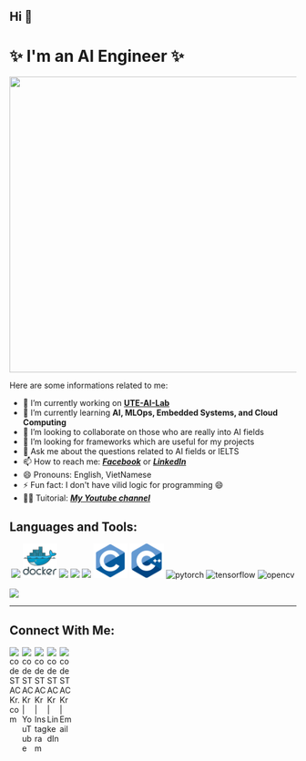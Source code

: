 ## Hi 👋

<!-- <p align="center">
  <img src='https://github.com/mayankchaudhary26/Cool-Readme-ideas/blob/master/data/octocat/ironcat.jpg' width='100"'>
  <img src='https://github.com/mayankchaudhary26/Cool-Readme-ideas/blob/master/data/octocat/minion.png' width='100"'>
  <img src='https://github.com/mayankchaudhary26/Cool-Readme-ideas/blob/master/data/octocat/spidertocat.png' width='100"'>
  <img src='https://github.com/mayankchaudhary26/Cool-Readme-ideas/blob/master/data/octocat/droidtocat.png' width='100"'>
<br>
</p> -->

# ✨ I'm an AI Engineer ✨

<p align="center">
<img align="center" src="https://github.com/abhisheknaiidu/abhisheknaiidu/blob/master/code.gif?raw=true" width="10000" height="520" />
</p>

<!-- **Syun1208/Syun1208** is a ✨ _special_ ✨ repository because its `README.md` (this file) appears on your GitHub profile. -->

Here are some informations related to me:

- 🔭 I’m currently working on [**UTE-AI-Lab**](https://www.facebook.com/groups/1015789475526341)
- 🌱 I’m currently learning **AI, MLOps, Embedded Systems, and Cloud Computing**
- 👯 I’m looking to collaborate on those who are really into AI fields
- 🤔 I’m looking for frameworks which are useful for my projects
- 💬 Ask me about the questions related to AI fields or IELTS
- 📫 How to reach me: [***Facebook***](https://www.facebook.com/syun128/) or [***LinkedIn***](https://www.linkedin.com/in/syun-cet/)
- 😄 Pronouns: English, VietNamese
- ⚡ Fun fact: I don't have vilid logic for programming 😄
- 👩‍💻 Tuitorial: [***My Youtube channel***](https://www.youtube.com/c/SyunEngineerChannel)

<!-- <h3 align="left">Languages and Tools:</h3> -->
## Languages and Tools:
<p align="center">
  <img src="https://media3.giphy.com/media/ln7z2eWriiQAllfVcn/200w.webp" width="60">
  <img src="https://raw.githubusercontent.com/devicons/devicon/master/icons/docker/docker-original-wordmark.svg" alt="docker" width="60"/>
  <img src="https://i.giphy.com/media/LMt9638dO8dftAjtco/200.webp" width="60">
<!--   <img src="https://i.giphy.com/media/eNAsjO55tPbgaor7ma/200w.webp" width="60">
  <img src="https://i.giphy.com/media/VgGthkhUvGgOit7Y9i/200.webp" width="60">
  <img src="https://media3.giphy.com/media/kdFc8fubgS31b8DsVu/giphy.webp" width="60"> -->
  <img src="https://i.giphy.com/media/KzJkzjggfGN5Py6nkT/200.webp" width="60">
  <img src="https://i.giphy.com/media/IdyAQJVN2kVPNUrojM/200.webp" width="60">
  <img src="https://raw.githubusercontent.com/devicons/devicon/master/icons/c/c-original.svg" alt="c" width="60"/>
  <img src="https://raw.githubusercontent.com/devicons/devicon/master/icons/cplusplus/cplusplus-original.svg" alt="cplusplus" width="60"/>
  <img src="https://www.vectorlogo.zone/logos/pytorch/pytorch-icon.svg" alt="pytorch" width="60"/>
  <img src="https://www.vectorlogo.zone/logos/tensorflow/tensorflow-icon.svg" alt="tensorflow" width="60"/>
  <img src="https://www.vectorlogo.zone/logos/opencv/opencv-icon.svg" alt="opencv" width="60"/>

</p>

<img align='center' src='https://github.com/tondrejk/tondrejk/blob/main/contributions.svg' width='900"'>

[youtube]: https://www.youtube.com/c/SyunEngineerChannel
[facebook]: https://www.facebook.com/syun128/
[instagram]: https://www.instagram.com/syun12_8/
[linkedin]: https://www.linkedin.com/in/syun-cet/
[gmail]: https://phamlong12082001@gmail.com

---

## Connect With Me:

[<img align="left" alt="codeSTACKr.com" width="22px" src="https://cdn-icons-png.flaticon.com/512/44/44646.png" />][facebook]
[<img align="left" alt="codeSTACKr | YouTube" width="22px" src="https://cdn.jsdelivr.net/npm/simple-icons@v3/icons/youtube.svg" />][youtube]
[<img align="left" alt="codeSTACKr | Instagram" width="22px" src="https://cdn.jsdelivr.net/npm/simple-icons@v3/icons/instagram.svg" />][instagram]
[<img align="left" alt="codeSTACKr | LinkedIn" width="22px" src="https://www.edigitalagency.com.au/wp-content/uploads/new-linkedin-logo-white-black-png.png" />][linkedin]
[<img align="left" alt="codeSTACKr | Email" width="22px" src="https://cdn-icons-png.flaticon.com/512/60/60543.png" />][gmail]
